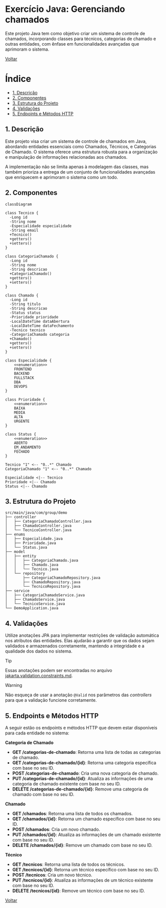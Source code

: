 # Exercício Java: Gerenciando chamados

Este projeto Java tem como objetivo criar um sistema de controle de chamados, incorporando classes para técnicos, categorias de chamado e outras entidades, com ênfase em funcionalidades avançadas que aprimoram o sistema.

[Voltar](../../../README.md)

# Índice

<!-- TOC -->

- [1. Descrição](#1-descri%C3%A7%C3%A3o)
- [2. Componentes](#2-componentes)
- [3. Estrutura do Projeto](#3-estrutura-do-projeto)
- [4. Validações](#4-valida%C3%A7%C3%B5es)
- [5. Endpoints e Métodos HTTP](#5-endpoints-e-m%C3%A9todos-http)

<!-- /TOC -->

## 1. Descrição

Este projeto visa criar um sistema de controle de chamados em Java, abordando entidades essenciais como Chamados, Técnicos, e Categorias de Chamado. O sistema oferece uma estrutura robusta para a organização e manipulação de informações relacionadas aos chamados.

A implementação não se limita apenas à modelagem das classes, mas também prioriza a entrega de um conjunto de funcionalidades avançadas que enriquecem e aprimoram o sistema como um todo.

## 2. Componentes

```mermaid
classDiagram

class Tecnico {
  -Long id
  -String nome
  -Especialidade especialidade
  -String email
  +Tecnico()
  +getters()
  +setters()
}

class CategoriaChamado {
  -Long id
  -String nome
  -String descricao
  +CategoriaChamado()
  +getters()
  +setters()
}

class Chamado {
  -Long id
  -String titulo
  -String descricao
  -Status status
  -Prioridade prioridade
  -LocalDateTime dataAbertura
  -LocalDateTime dataFechamento
  -Tecnico tecnico
  -CategoriaChamado categoria
  +Chamado()
  +getters()
  +setters()
}

class Especialidade {
    <<enumeration>>
    FRONTEND
    BACKEND
    FULLSTACK
    DBA
    DEVOPS
}

class Prioridade {
    <<enumeration>>
    BAIXA
    MEDIA
    ALTA
    URGENTE
}

class Status {
    <<enumeration>>
    ABERTO
    EM_ANDAMENTO
    FECHADO
}

Tecnico "1" <-- "0..*" Chamado
CategoriaChamado "1" <-- "0..*" Chamado

Especialidade <|-- Tecnico
Prioridade <|-- Chamado
Status <|-- Chamado
```

## 3. Estrutura do Projeto

```
src/main/java/com/group/demo
├── controller
│   ├── CategoriaChamadoController.java
│   ├── ChamadoController.java
│   └── TecnicoController.java
├── enums
│   ├── Especialidade.java
│   ├── Prioridade.java
│   └── Status.java
├── model
│   ├── entity
│   │   ├── CategoriaChamado.java
│   │   ├── Chamado.java
│   │   └── Tecnico.java
│   └── repository
│       ├── CategoriaChamadoRepository.java
│       ├── ChamadoRepository.java
│       └── TecnicoRepository.java
├── service
│   ├── CategoriaChamadoService.java
│   ├── ChamadoService.java
│   └── TecnicoService.java
└── DemoApplication.java
```

## 4. Validações

Utilize anotações JPA para implementar restrições de validação automática nos atributos das entidades. Elas ajudarão a garantir que os dados sejam validados e armazenados corretamente, mantendo a integridade e a qualidade dos dados no sistema.

> [!TIP]
>
> Essas anotações podem ser encontradas no arquivo [jakarta.validation.constraints.md](../../../util/jakarta.validation.constraints.md).

> [!WARNING]
>
> Não esqueça de usar a anotação `@Valid` nos parâmetros das _controllers_ para que a validação funcione corretamente.

## 5. Endpoints e Métodos HTTP

A seguir estão os endpoints e métodos HTTP que devem estar disponíveis para cada entidade no sistema:

**Categoria de Chamado**

-   **GET /categorias-de-chamado**: Retorna uma lista de todas as categorias de chamado.
-   **GET /categorias-de-chamado/{id}**: Retorna uma categoria específica com base no seu ID.
-   **POST /categorias-de-chamado**: Cria uma nova categoria de chamado.
-   **PUT /categorias-de-chamado/{id}**: Atualiza as informações de uma categoria de chamado existente com base no seu ID.
-   **DELETE /categorias-de-chamado/{id}**: Remove uma categoria de chamado com base no seu ID.

**Chamado**

-   **GET /chamados**: Retorna uma lista de todos os chamados.
-   **GET /chamados/{id}**: Retorna um chamado específico com base no seu ID.
-   **POST /chamados**: Cria um novo chamado.
-   **PUT /chamados/{id}**: Atualiza as informações de um chamado existente com base no seu ID.
-   **DELETE /chamados/{id}**: Remove um chamado com base no seu ID.

**Técnico**

-   **GET /tecnicos**: Retorna uma lista de todos os técnicos.
-   **GET /tecnicos/{id}**: Retorna um técnico específico com base no seu ID.
-   **POST /tecnicos**: Cria um novo técnico.
-   **PUT /tecnicos/{id}**: Atualiza as informações de um técnico existente com base no seu ID.
-   **DELETE /tecnicos/{id}**: Remove um técnico com base no seu ID.

[Voltar](../../../README.md)

